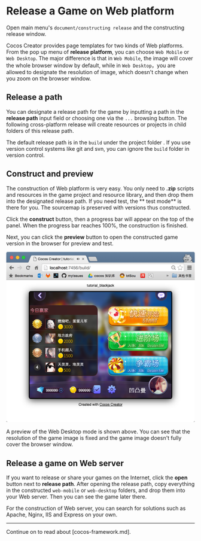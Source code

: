 # Release a Game on Web platform

Open main menu's `document/constructing release` and the constructing release window.

Cocos Creator provides page templates for two kinds of Web platforms. From the pop up menu of **release platform**, you can choose `Web Mobile` or `Web Desktop`. The major difference is that in `Web Mobile`, the image will cover the whole browser window by default, while in  `Web Desktop`，you are allowed to designate the resolution of image, which doesn't change when you zoom on the browser window.

## Release a path

You can designate a release path for the game by inputting a path in the **release path** input field or choosing one via the `...` browsing button. The following cross-platform release will create resources or projects in child folders of this release path.

The default release path is in the `build` under the project folder . If you use version control systems like git and svn, you can ignore the `build` folder in version control.


## Construct and preview

The construction of Web platform is very easy. You only need to **.zip** scripts and resources in the game project and resource library, and then drop them into the designated release path. If you need test, the ** test mode** is there for you. The sourcemap is preserved with versions thus constructed.

Click the **construct** button, then a progress bar will appear on the top of the panel. When the progress bar reaches 100%, the construction is finished.

Next, you can click the **preview** button to open the constructed game version in the browser for preview and test.

![web desktop](publish-web/web_desktop.png)

A preview of the Web Desktop mode is shown above. You can see that the resolution of the game image is fixed and the game image doesn't fully cover the browser window.

## Release a game on Web server

If you want to release or share your games on the Internet, click the **open** button next to **release path**. After opening the release path, copy everything in the constructed `web-mobile` or `web-desktop` folders, and drop them into your Web server. Then you can see the game later there.

For the construction of Web server, you can search for solutions such as Apache, Nginx, IIS and Express on your own.

---

Continue on to read about [cocos-framework.md].
